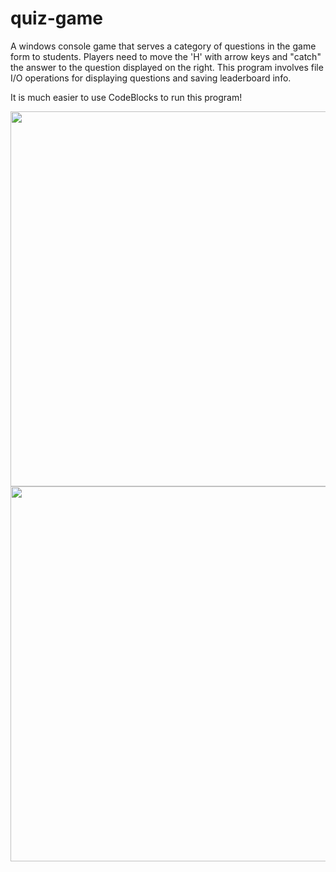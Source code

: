 # quiz-game

A windows console game that serves a category of questions in the game form to students. Players need to move the 'H' with arrow keys and "catch" the answer to the question displayed on the right. This program involves file I/O operations for displaying questions and saving leaderboard info.

It is much easier to use CodeBlocks to run this program!

<img src="https://user-images.githubusercontent.com/26830868/54079539-710d0e80-42ac-11e9-9d29-1dd0c685aec3.jpg" width=600>
<img src="https://user-images.githubusercontent.com/26830868/54079540-710d0e80-42ac-11e9-9c16-e928179dd531.jpg" width=600>
